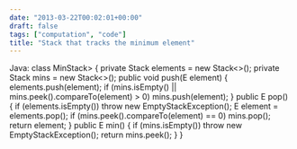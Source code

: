 ```yaml
---
date: "2013-03-22T00:02:01+00:00"
draft: false
tags: ["computation", "code"]
title: "Stack that tracks the minimum element"
---
```

Java: class MinStack> { private Stack elements = new Stack<>(); private Stack mins = new Stack<>(); public void push(E element) { elements.push(element); if (mins.isEmpty() || mins.peek().compareTo(element) > 0) mins.push(element); } public E pop() { if (elements.isEmpty()) throw new EmptyStackException(); E element = elements.pop(); if (mins.peek().compareTo(element) == 0) mins.pop(); return element; } public E min() { if (mins.isEmpty()) throw new EmptyStackException(); return mins.peek(); } }
